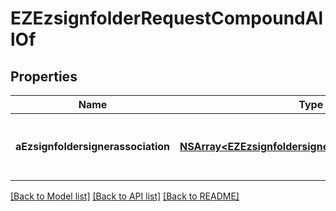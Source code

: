 # EZEzsignfolderRequestCompoundAllOf

## Properties
Name | Type | Description | Notes
------------ | ------------- | ------------- | -------------
**aEzsignfoldersignerassociation** | [**NSArray&lt;EZEzsignfoldersignerassociationRequest&gt;***](EZEzsignfoldersignerassociationRequest.md) | An array of signers that will be invited to sign the Ezsigndocuments | 

[[Back to Model list]](../README.md#documentation-for-models) [[Back to API list]](../README.md#documentation-for-api-endpoints) [[Back to README]](../README.md)


